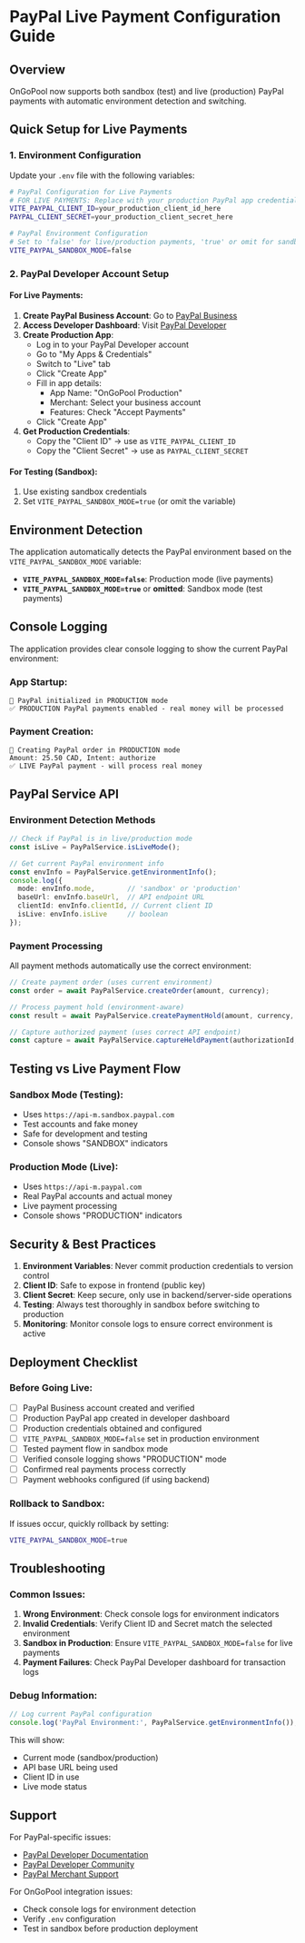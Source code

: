 # PayPal Live Payment Configuration Guide

## Overview
OnGoPool now supports both sandbox (test) and live (production) PayPal payments with automatic environment detection and switching.

## Quick Setup for Live Payments

### 1. Environment Configuration
Update your `.env` file with the following variables:

```bash
# PayPal Configuration for Live Payments
# FOR LIVE PAYMENTS: Replace with your production PayPal app credentials
VITE_PAYPAL_CLIENT_ID=your_production_client_id_here
PAYPAL_CLIENT_SECRET=your_production_client_secret_here

# PayPal Environment Configuration
# Set to 'false' for live/production payments, 'true' or omit for sandbox
VITE_PAYPAL_SANDBOX_MODE=false
```

### 2. PayPal Developer Account Setup

#### For Live Payments:
1. **Create PayPal Business Account**: Go to [PayPal Business](https://www.paypal.com/ca/business)
2. **Access Developer Dashboard**: Visit [PayPal Developer](https://developer.paypal.com/)
3. **Create Production App**:
   - Log in to your PayPal Developer account
   - Go to "My Apps & Credentials"
   - Switch to "Live" tab
   - Click "Create App"
   - Fill in app details:
     - App Name: "OnGoPool Production"
     - Merchant: Select your business account
     - Features: Check "Accept Payments"
   - Click "Create App"
4. **Get Production Credentials**:
   - Copy the "Client ID" → use as `VITE_PAYPAL_CLIENT_ID`
   - Copy the "Client Secret" → use as `PAYPAL_CLIENT_SECRET`

#### For Testing (Sandbox):
1. Use existing sandbox credentials
2. Set `VITE_PAYPAL_SANDBOX_MODE=true` (or omit the variable)

## Environment Detection

The application automatically detects the PayPal environment based on the `VITE_PAYPAL_SANDBOX_MODE` variable:

- **`VITE_PAYPAL_SANDBOX_MODE=false`**: Production mode (live payments)
- **`VITE_PAYPAL_SANDBOX_MODE=true`** or **omitted**: Sandbox mode (test payments)

## Console Logging

The application provides clear console logging to show the current PayPal environment:

### App Startup:
```
🚀 PayPal initialized in PRODUCTION mode
✅ PRODUCTION PayPal payments enabled - real money will be processed
```

### Payment Creation:
```
🔄 Creating PayPal order in PRODUCTION mode
Amount: 25.50 CAD, Intent: authorize
✅ LIVE PayPal payment - will process real money
```

## PayPal Service API

### Environment Detection Methods

```typescript
// Check if PayPal is in live/production mode
const isLive = PayPalService.isLiveMode();

// Get current PayPal environment info
const envInfo = PayPalService.getEnvironmentInfo();
console.log({
  mode: envInfo.mode,        // 'sandbox' or 'production'
  baseUrl: envInfo.baseUrl,  // API endpoint URL
  clientId: envInfo.clientId, // Current client ID
  isLive: envInfo.isLive     // boolean
});
```

### Payment Processing

All payment methods automatically use the correct environment:

```typescript
// Create payment order (uses current environment)
const order = await PayPalService.createOrder(amount, currency);

// Process payment hold (environment-aware)
const result = await PayPalService.createPaymentHold(amount, currency, bookingId, userId);

// Capture authorized payment (uses correct API endpoint)
const capture = await PayPalService.captureHeldPayment(authorizationId, amount);
```

## Testing vs Live Payment Flow

### Sandbox Mode (Testing):
- Uses `https://api-m.sandbox.paypal.com`
- Test accounts and fake money
- Safe for development and testing
- Console shows "SANDBOX" indicators

### Production Mode (Live):
- Uses `https://api-m.paypal.com`
- Real PayPal accounts and actual money
- Live payment processing
- Console shows "PRODUCTION" indicators

## Security & Best Practices

1. **Environment Variables**: Never commit production credentials to version control
2. **Client ID**: Safe to expose in frontend (public key)
3. **Client Secret**: Keep secure, only use in backend/server-side operations
4. **Testing**: Always test thoroughly in sandbox before switching to production
5. **Monitoring**: Monitor console logs to ensure correct environment is active

## Deployment Checklist

### Before Going Live:
- [ ] PayPal Business account created and verified
- [ ] Production PayPal app created in developer dashboard
- [ ] Production credentials obtained and configured
- [ ] `VITE_PAYPAL_SANDBOX_MODE=false` set in production environment
- [ ] Tested payment flow in sandbox mode
- [ ] Verified console logging shows "PRODUCTION" mode
- [ ] Confirmed real payments process correctly
- [ ] Payment webhooks configured (if using backend)

### Rollback to Sandbox:
If issues occur, quickly rollback by setting:
```bash
VITE_PAYPAL_SANDBOX_MODE=true
```

## Troubleshooting

### Common Issues:

1. **Wrong Environment**: Check console logs for environment indicators
2. **Invalid Credentials**: Verify Client ID and Secret match the selected environment
3. **Sandbox in Production**: Ensure `VITE_PAYPAL_SANDBOX_MODE=false` for live payments
4. **Payment Failures**: Check PayPal Developer dashboard for transaction logs

### Debug Information:

```typescript
// Log current PayPal configuration
console.log('PayPal Environment:', PayPalService.getEnvironmentInfo());
```

This will show:
- Current mode (sandbox/production)
- API base URL being used
- Client ID in use
- Live mode status

## Support

For PayPal-specific issues:
- [PayPal Developer Documentation](https://developer.paypal.com/docs/)
- [PayPal Developer Community](https://developer.paypal.com/community/)
- [PayPal Merchant Support](https://www.paypal.com/merchantsupport)

For OnGoPool integration issues:
- Check console logs for environment detection
- Verify `.env` configuration
- Test in sandbox before production deployment